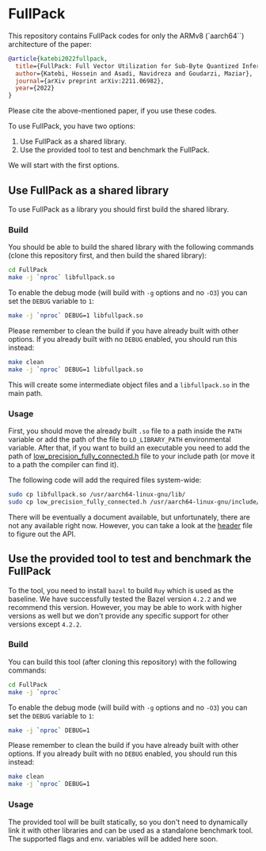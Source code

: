 # FullPack

This repository contains FullPack codes for only the ARMv8 (`aarch64``) architecture of the paper:

```bibtex
@article{katebi2022fullpack,
  title={FullPack: Full Vector Utilization for Sub-Byte Quantized Inference on General Purpose CPUs},
  author={Katebi, Hossein and Asadi, Navidreza and Goudarzi, Maziar},
  journal={arXiv preprint arXiv:2211.06982},
  year={2022}
}
```
Please cite the above-mentioned paper, if you use these codes.

To use FullPack, you have two options:

1. Use FullPack as a shared library.
1. Use the provided tool to test and benchmark the FullPack.

We will start with the first options.

## Use FullPack as a shared library
To use FullPack as a library you should first build the shared library.

### Build

You should be able to build the shared library with the following commands (clone this repository first, and then build the shared library):
```bash
cd FullPack
make -j `nproc` libfullpack.so
```
To enable the debug mode (will build with `-g` options and no `-O3`) you can set the `DEBUG` variable to `1`:
```bash
make -j `nproc` DEBUG=1 libfullpack.so
```
Please remember to clean the build if you have already built with other options. If you already built with no `DEBUG` enabled, you should run this instead:
```bash
make clean
make -j `nproc` DEBUG=1 libfullpack.so
```

This will create some intermediate object files and a `libfullpack.so` in the main path.

### Usage
First, you should move the already built `.so` file to a path inside the `PATH` variable or add the path of the file to `LD_LIBRARY_PATH` environmental variable.
After that, if you want to build an executable you need to add the path of [low_precision_fully_connected.h](low_precision_fully_connected.h) file to your include path (or move it to a path the compiler can find it).

The following code will add the required files system-wide:
```bash
sudo cp libfullpack.so /usr/aarch64-linux-gnu/lib/
sudo cp low_precision_fully_connected.h /usr/aarch64-linux-gnu/include/
```

There will be eventually a document available, but unfortunately, there are not any available right now.
However, you can take a look at the [header](low_precision_fully_connected.h) file to figure out the API.

## Use the provided tool to test and benchmark the FullPack

To the tool, you need to install `bazel` to build `Ruy` which is used as the baseline.
We have successfully tested the Bazel version `4.2.2` and we recommend this version.
However, you may be able to work with higher versions as well but we don't provide any specific support for other versions except `4.2.2`.

### Build
You can build this tool (after cloning this repository) with the following commands:
```bash
cd FullPack
make -j `nproc`
```
To enable the debug mode (will build with `-g` options and no `-O3`) you can set the `DEBUG` variable to `1`:
```bash
make -j `nproc` DEBUG=1
```
Please remember to clean the build if you have already built with other options. If you already built with no `DEBUG` enabled, you should run this instead:
```bash
make clean
make -j `nproc` DEBUG=1
```

### Usage

The provided tool will be built statically, so you don't need to dynamically link it with other libraries and can be used as a standalone benchmark tool.
The supported flags and env. variables will be added here soon.